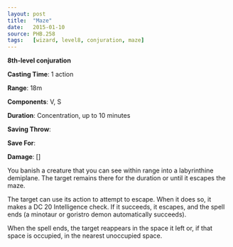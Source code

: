 ```yaml
---
layout: post
title:  "Maze"
date:   2015-01-10
source: PHB.258
tags:   [wizard, level8, conjuration, maze]
---
```


**8th-level conjuration**

**Casting Time**: 1 action

**Range**: 18m

**Components**: V, S

**Duration**: Concentration, up to 10 minutes

**Saving Throw**:

**Save For**:

**Damage**: []

You banish a creature that you can see within range into a labyrinthine demiplane. The target remains there for the duration or until it escapes the maze.

The target can use its action to attempt to escape. When it does so, it makes a DC 20 Intelligence check. If it succeeds, it escapes, and the spell ends (a minotaur or goristro demon automatically succeeds).

When the spell ends, the target reappears in the space it left or, if that space is occupied, in the nearest unoccupied space.
